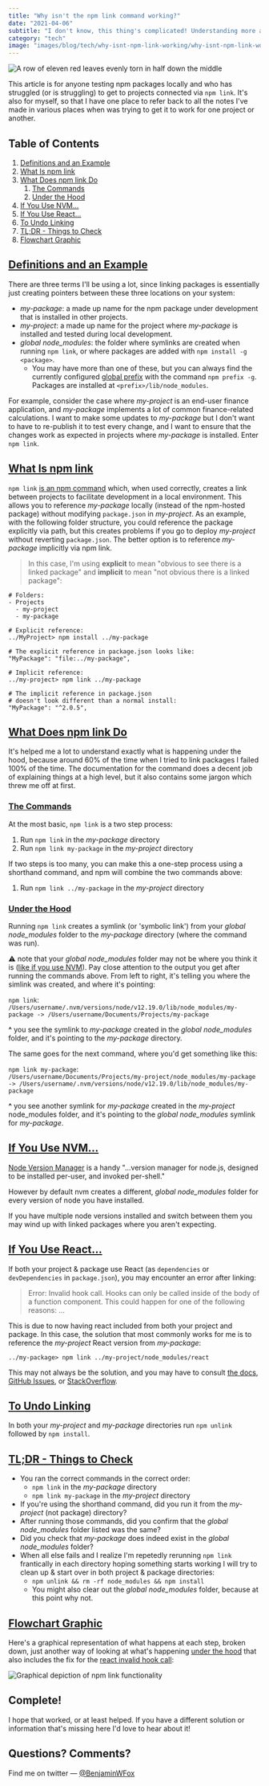```yaml
---
title: "Why isn't the npm link command working?"
date: "2021-04-06"
subtitle: "I don't know, this thing's complicated! Understanding more about what's going on under the hood and looking at some common issues may help."
category: "tech"
image: "images/blog/tech/why-isnt-npm-link-working/why-isnt-npm-link-working-meta-image.jpg"
---
```


![A row of eleven red leaves evenly torn in half down the middle](/public/images/blog/tech/why-isnt-npm-link-working/why-isnt-npm-link-working-title-image.jpg)

This article is for anyone testing npm packages locally and who has struggled (or is struggling) to get to projects connected via `npm link`. It's also for myself, so that I have one place to refer back to all the notes I've made in various places when was trying to get it to work for one project or another.

## Table of Contents <!-- omit in toc -->
1. [Definitions and an Example](#definitions-and-an-example)
2. [What Is npm link](#what-is-npm-link)
3. [What Does npm link Do](#what-does-npm-link-do)
   1. [The Commands](#the-commands)
   2. [Under the Hood](#under-the-hood)
4. [If You Use NVM...](#if-you-use-nvm)
5. [If You Use React...](#if-you-use-react)
6. [To Undo Linking](#to-undo-linking)
7. [TL;DR - Things to Check](#tldr---things-to-check)
8. [Flowchart Graphic](#flowchart-graphic)

## [Definitions and an Example](#definitions-and-an-example)

There are three terms I'll be using a lot, since linking packages is essentially just creating pointers between these three locations on your system:

- *my-package*: a made up name for the npm package under development that is installed in other projects.
- *my-project*: a made up name for the project where *my-package* is installed and tested during local development.
- *global node_modules*: the folder where symlinks are created when running `npm link`, or where packages are added with `npm install -g <package>`.
  - You may have more than one of these, but you can always find the currently configured [global prefix](https://docs.npmjs.com/cli/v7/commands/npm-prefix) with the command `npm prefix -g`. Packages are installed at `<prefix>/lib/node_modules`.

For example, consider the case where *my-project* is an end-user finance application, and *my-package* implements a lot of common finance-related calculations. I want to make some updates to *my-package* but I don't want to have to re-publish it to test every change, and I want to ensure that the changes work as expected in projects where *my-package* is installed. Enter `npm link`.

## [What Is npm link](#what-is-npm-link)

`npm link` [is an npm command](https://docs.npmjs.com/cli/v7/commands/npm-link) which, when used correctly, creates a link between projects to facilitate development in a local environment. This allows you to reference *my-package* locally (instead of the npm-hosted package) without modifying `package.json` in *my-project*. As an example, with the following folder structure, you could reference the package explicitly via path, but this creates problems if you go to deploy *my-project* without reverting `package.json`. The better option is to reference *my-package* implicitly via npm link.

> In this case, I'm using **explicit** to mean "obvious to see there is a linked package" and **implicit** to mean "not obvious there is a linked package":

```text
# Folders:
- Projects
  - my-project
  - my-package

# Explicit reference:
../MyProject> npm install ../my-package

# The explicit reference in package.json looks like:
"MyPackage": "file:../my-package",

# Implicit reference:
../my-project> npm link ../my-package

# The implicit reference in package.json
# doesn't look different than a normal install:
"MyPackage": "^2.0.5",
```

## [What Does npm link Do](#what-does-npm-link-do)

It's helped me a lot to understand exactly what is happening under the hood, because around 60% of the time when I tried to link packages I failed 100% of the time. The documentation for the command does a decent job of explaining things at a high level, but it also contains some jargon which threw me off at first.

### [The Commands](#the-commands)

At the most basic, `npm link` is a two step process:
1. Run `npm link` in the *my-package* directory
2. Run `npm link my-package` in the *my-project* directory

If two steps is too many, you can make this a one-step process using a shorthand command, and npm will combine the two commands above:
1. Run `npm link ../my-package` in the *my-project* directory

### [Under the Hood](#under-the-hood)

Running `npm link` creates a symlink (or 'symbolic link') from your *global node_modules* folder to the *my-package* directory (where the command was run).

⚠️ note that your *global node_modules* folder may not be where you think it is ([like if you use NVM](#if-you-use-nvm)). Pay close attention to the output you get after running the commands above. From left to right, it's telling you where the simlink was created, and where it's pointing:

`npm link`:  
`/Users/username/.nvm/versions/node/v12.19.0/lib/node_modules/my-package -> /Users/username/Documents/Projects/my-package`

**^** you see the symlink to *my-package* created in the *global node_modules* folder, and it's pointing to the *my-package* directory.

The same goes for the next command, where you'd get something like this:

`npm link my-package`:  
`/Users/username/Documents/Projects/my-project/node_modules/my-package -> /Users/username/.nvm/versions/node/v12.19.0/lib/node_modules/my-package`

**^** you see another symlink for *my-package* created in the *my-project* node_modules folder, and it's pointing to the *global node_modules* symlink for *my-package*.

## [If You Use NVM...](#if-you-use-nvm)

[Node Version Manager](https://github.com/nvm-sh/nvm) is a handy "...version manager for node.js, designed to be installed per-user, and invoked per-shell."

However by default nvm creates a different, *global node_modules* folder for every version of node you have installed.

If you have multiple node versions installed and switch between them you may wind up with linked packages where you aren't expecting.

## [If You Use React...](#if-you-use-react)

If both your project & package use React (as `dependencies` or `devDependencies` in `package.json`), you may encounter an error after linking:

> Error: Invalid hook call. Hooks can only be called inside of the body of a function component. This could happen for one of the following reasons:
> ...

This is due to now having react included from both your project and package. In this case, the solution that most commonly works for me is to reference the *my-project* React version from *my-package*:

`../my-package> npm link ../my-project/node_modules/react`

This may not always be the solution, and you may have to consult [the docs](https://reactjs.org/warnings/invalid-hook-call-warning.html#duplicate-react), [GitHub Issues](https://github.com/facebook/react/issues/13991), or [StackOverflow](https://stackoverflow.com/questions/64283813/invalid-hook-call-on-npm-link-library).

## [To Undo Linking](#to-undo-linking)

In both your *my-project* and *my-package* directories run `npm unlink` followed by `npm install`.

## [TL;DR - Things to Check](#tldr---things-to-check)

- You ran the correct commands in the correct order:
  - `npm link` in the *my-package* directory
  - `npm link my-package` in the *my-project* directory
- If you're using the shorthand command, did you run it from the *my-project* (not package) directory?
- After running those commands, did you confirm that the *global node_modules* folder listed was the same?
- Did you check that *my-package* does indeed exist in the *global node_modules* folder?
- When all else fails and I realize I'm repetedly rerunning `npm link` frantically in each directory hoping something starts working I will try to clean up & start over in both project & package directories:
  -  `npm unlink && rm -rf node_modules && npm install`
  -  You might also clear out the *global node_modules* folder, because at this point why not.

## [Flowchart Graphic](#flowchart-of-what-happens)

Here's a graphical representation of what happens at each step, broken down, just another way of looking at what's happening [under the hood](#under-the-hood) that also includes the fix for the [react invalid hook call](#if-you-use-react):

![Graphical depiction of npm link functionality](/public/images/blog/tech/why-isnt-npm-link-working/why-isnt-npm-link-working-flowchart.png)

## Complete! <!-- omit in toc -->

I hope that worked, or at least helped. If you have a different solution or information that's missing here I'd love to hear about it!

## Questions? Comments? <!-- omit in toc -->

Find me on twitter — [@BenjaminWFox](https://twitter.com/BenjaminWFox)
